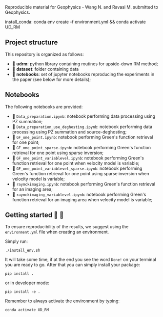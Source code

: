 Reproducible material for Geophysics - Wang N. and Ravasi M. submitted to Geophysics.

install_conda:
	conda env create -f environment.yml && conda activate UD_RM 


## Project structure
This repository is organized as follows:

* :open_file_folder: **udrm**: python library containing routines for upside-down RM method;
* :open_file_folder: **dataset**: folder containing data 
* :open_file_folder: **notebooks**: set of jupyter notebooks reproducing the experiments in the paper (see below for more details);

## Notebooks
The following notebooks are provided:

- :orange_book: ``Data_preparation.ipynb``: notebook performing data processing using PZ summation;
- :orange_book: ``Data_preparation_use_deghosting.ipynb``: notebook performing data processing using PZ summation and source-deghosting;
- :orange_book: ``GF_one_point.ipynb``: notebook performing Green's function retrieval for one point;
- :orange_book: ``GF_one_point_sparse.ipynb``: notebook performing Green's function retrieval for one point using sparse inversion;
- :orange_book: ``GF_one_point_variablevel.ipynb``: notebook performing Green's function retrieval for one point when velocity model is variable;
- :orange_book: ``GF_one_point_variablevel_sparse.ipynb``: notebook performing Green's function retrieval for one point using sparse inversion when velocity model is variable;
- :orange_book: ``raymckimaging.ipynb``: notebook performing Green's function retrieval for an imaging area;
- :orange_book: ``raymckimaging_variablevel.ipynb``: notebook performing Green's function retrieval for an imaging area when velocity model is variable;

## Getting started :space_invader: :robot:
To ensure reproducibility of the results, we suggest using the `environment.yml` file when creating an environment.

Simply run:
```
./install_env.sh
```
It will take some time, if at the end you see the word `Done!` on your terminal you are ready to go. After that you can simply install your package:
```
pip install .
```
or in developer mode:
```
pip install -e .
```

Remember to always activate the environment by typing:
```
conda activate UD_RM
```




